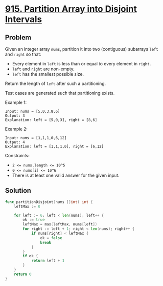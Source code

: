 # [915. Partition Array into Disjoint Intervals](https://leetcode.com/problems/partition-array-into-disjoint-intervals/)

## Problem

Given an integer array `nums`, partition it into two (contiguous) subarrays `left` and `right` so that:

- Every element in `left` is less than or equal to every element in `right`.
- `left` and `right` are non-empty.
- `left` has the smallest possible size.

Return the length of `left` after such a partitioning.

Test cases are generated such that partitioning exists.


Example 1:

```
Input: nums = [5,0,3,8,6]
Output: 3
Explanation: left = [5,0,3], right = [8,6]
```

Example 2:

```
Input: nums = [1,1,1,0,6,12]
Output: 4
Explanation: left = [1,1,1,0], right = [6,12]
``` 

Constraints:

- `2 <= nums.length <= 10^5`
- `0 <= nums[i] <= 10^6`
- There is at least one valid answer for the given input.

## Solution

```go
func partitionDisjoint(nums []int) int {
	leftMax := 0

	for left := 0; left < len(nums); left++ {
		ok := true
		leftMax = max(leftMax, nums[left])
		for right := left + 1; right < len(nums); right++ {
			if nums[right] < leftMax {
				ok = false
				break
			}
		}
		if ok {
			return left + 1
		}
	}
	return 0
}
```